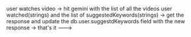 <!-- Convert the video duration into a readable format  -->

<!-- Add the video recommendation feature in the videoplay route (temporary) -->

<!-- after fetching videos filter out non educational videos using the categoryId for science and technology, education -->

<!-- ask gpt about limit video results -->

<!-- Add the filter videos feature by (duration,date) modify the search result by adding the GetNew component [very important but not now] sort || filter && [userdefined dates] -->

<!-- build the authentication page -->
<!-- user info page link the user info into the ai -->
<!-- fetch recommended videos by using the current video title to -> gemini ai -> generate a new search keyword related to the title -> search using the generated keyword -->

<!-- use another model for generating recommended videos [tab] -->

<!-- synthai by the side of the homepage -->

user watches video ->
hit gemini with the list of all the videos user watched(strings) and the list of suggestedKeywords(strings) ->
get the response and update the db.user.suggestdKeywords field with the new response ->
that's it --->
